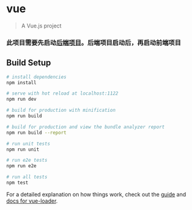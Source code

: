 # vue

> A Vue.js project

### 此项目需要先启动[后端项目](https://github.com/liutaochange/music-server)。后端项目启动后，再启动前端项目

## Build Setup

``` bash
# install dependencies
npm install

# serve with hot reload at localhost:1122
npm run dev

# build for production with minification
npm run build

# build for production and view the bundle analyzer report
npm run build --report

# run unit tests
npm run unit

# run e2e tests
npm run e2e

# run all tests
npm test
```

For a detailed explanation on how things work, check out the [guide](http://vuejs-templates.github.io/webpack/) and [docs for vue-loader](http://vuejs.github.io/vue-loader).
